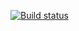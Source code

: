 [![Build status](https://ci.appveyor.com/api/projects/status/6f1eo3bkkrpuhvf5?svg=true)](https://ci.appveyor.com/project/sergeyzlenskiy/math-log-trig)
